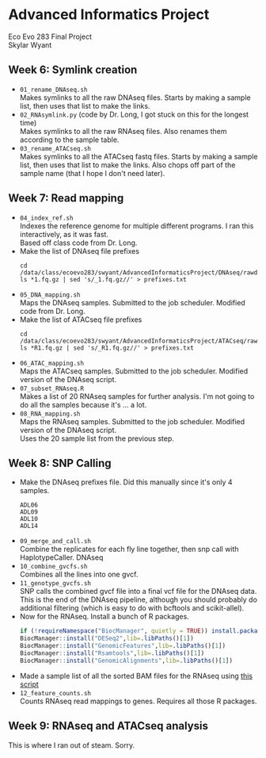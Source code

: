 # Advanced Informatics Project
Eco Evo 283 Final Project  
Skylar Wyant  

## Week 6: Symlink creation
- `01_rename_DNAseq.sh`  
    Makes symlinks to all the raw DNAseq files. Starts by making a sample list, then uses that list to make the links.
- `02_RNAsymlink.py` (code by Dr. Long, I got stuck on this for the longest time)  
    Makes symlinks to all the raw RNAseq files. Also renames them according to the sample table.
- `03_rename_ATACseq.sh`  
    Makes symlinks to all the ATACseq fastq files. Starts by making a sample list, then uses that list to make the links. Also chops off part of the sample name (that I hope I don't need later).

## Week 7: Read mapping
- `04_index_ref.sh`  
    Indexes the reference genome for multiple different programs. I ran this interactively, as it was fast.  
    Based off class code from Dr. Long.  
- Make the list of DNAseq file prefixes  
    ```shell
    cd /data/class/ecoevo283/swyant/AdvancedInformaticsProject/DNAseq/rawdata
    ls *1.fq.gz | sed 's/_1.fq.gz//' > prefixes.txt
    ```
- `05_DNA_mapping.sh`  
    Maps the DNAseq samples. Submitted to the job scheduler. Modified code from Dr. Long.
- Make the list of ATACseq file prefixes
    ```shell
    cd /data/class/ecoevo283/swyant/AdvancedInformaticsProject/ATACseq/rawdata
    ls *R1.fq.gz | sed 's/_R1.fq.gz//' > prefixes.txt
    ```
- `06_ATAC_mapping.sh`   
    Maps the ATACseq samples. Submitted to the job scheduler. Modified version of the DNAseq script.
- `07_subset_RNAseq.R`  
    Makes a list of 20 RNAseq samples for further analysis. I'm not going to do all the samples because it's ... a lot.
- `08_RNA_mapping.sh`  
    Maps the RNAseq samples. Submitted to the job scheduler. Modified version of the DNAseq script.  
    Uses the 20 sample list from the previous step.

## Week 8: SNP Calling
- Make the DNAseq prefixes file. Did this manually since it's only 4 samples.  
    ```shell
    ADL06
    ADL09
    ADL10
    ADL14
    ```
- `09_merge_and_call.sh`  
    Combine the replicates for each fly line together, then snp call with HaplotypeCaller. DNAseq
- `10_combine_gvcfs.sh`  
    Combines all the lines into one gvcf.
- `11_genotype_gvcfs.sh`  
    SNP calls the combined gvcf file into a final vcf file for the DNAseq data. This is the end of the DNAseq pipeline, although you should probably do additional filtering (which is easy to do with bcftools and scikit-allel).
- Now for the RNAseq. Install a bunch of R packages.  
    ```R
    if (!requireNamespace("BiocManager", quietly = TRUE)) install.packages("BiocManager").libPaths()
    BiocManager::install("DESeq2",lib=.libPaths()[1])
    BiocManager::install("GenomicFeatures",lib=.libPaths()[1])
    BiocManager::install("Rsamtools",lib=.libPaths()[1])
    BiocManager::install("GenomicAlignments",lib=.libPaths()[1])
    ```
- Made a sample list of all the sorted BAM files for the RNAseq using [this script](https://github.com/MorrellLAB/sequence_handling/blob/master/HelperScripts/sample_list_generator.sh)
- `12_feature_counts.sh`  
    Counts RNAseq read mappings to genes. Requires all those R packages.

## Week 9: RNAseq and ATACseq analysis

This is where I ran out of steam. Sorry.